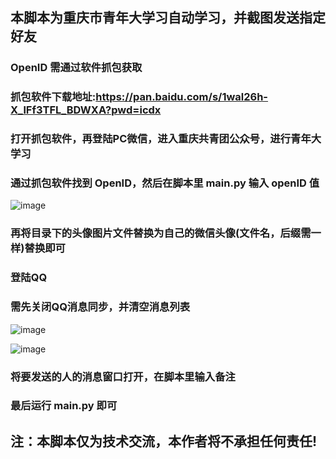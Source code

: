 ## 本脚本为重庆市青年大学习自动学习，并截图发送指定好友
### OpenID 需通过软件抓包获取
### 抓包软件下载地址:https://pan.baidu.com/s/1wal26h-X_lFf3TFL_BDWXA?pwd=icdx
### 打开抓包软件，再登陆PC微信，进入重庆共青团公众号，进行青年大学习
### 通过抓包软件找到 OpenID，然后在脚本里 main.py 输入 openID 值
![image](https://user-images.githubusercontent.com/102405245/172538537-fe723821-74f8-43e1-913c-591f5a2b31ba.png)
### 再将目录下的头像图片文件替换为自己的微信头像(文件名，后缀需一样)替换即可
### 登陆QQ
### 需先关闭QQ消息同步，并清空消息列表
![image](https://user-images.githubusercontent.com/102405245/172779504-70e53f0e-0de6-4156-88c8-8cbfd8d9cfd8.png)

![image](https://user-images.githubusercontent.com/102405245/172779643-c9e4364b-c920-48f2-ac97-881bce45de51.png)
### 将要发送的人的消息窗口打开，在脚本里输入备注
### 最后运行 main.py 即可
## 注：本脚本仅为技术交流，本作者将不承担任何责任!
